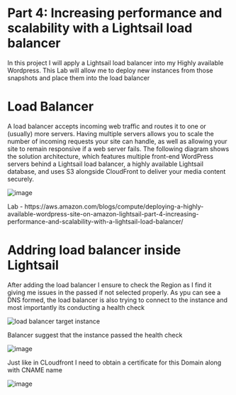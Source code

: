 <h1>Part 4: Increasing performance and scalability with a Lightsail load balancer</h1>

<p>In this project I will apply a Lightsail load balancer into my Highly available Wordpress. This Lab will allow me to deploy new instances from those snapshots and place them into the load balancer</p>

<h1>Load Balancer</h1>

<p>A load balancer accepts incoming web traffic and routes it to one or (usually) more servers. Having multiple servers allows you to scale the number of incoming requests your site can handle, as well as allowing your site to remain responsive if a web server fails. The following diagram shows the solution architecture, which features multiple front-end WordPress servers behind a Lightsail load balancer, a highly available Lightsail database, and uses S3 alongside CloudFront to deliver your media content securely.</p>

![image](https://github.com/user-attachments/assets/d980e689-a99e-42ee-b87b-3042a0f4bf96)

<p> Lab - https://aws.amazon.com/blogs/compute/deploying-a-highly-available-wordpress-site-on-amazon-lightsail-part-4-increasing-performance-and-scalability-with-a-lightsail-load-balancer/ </p>



<h1> Addring load balancer inside Lightsail </h1>

<p> After adding the load balancer I ensure to check the Region as I find it giving me issues in the passed if not selected properly. As ypu can see a DNS formed, the load balancer is also trying to connect to the instance and most importantly its conducting a health check </p>

![load balancer target instance](https://github.com/user-attachments/assets/a6d8bd68-ed6d-409b-b493-70666d3723d1)

<p> Balancer suggest that the instance passed the health check</p>

![image](https://github.com/user-attachments/assets/ae643af9-d06f-4d8c-89ce-df5d1aadaebd)

<p> Just like in CLoudfront I need to obtain a certificate for this Domain along with CNAME name  </p>

![image](https://github.com/user-attachments/assets/5d91c7de-59c1-4ef7-b4e8-65495066a71f)


